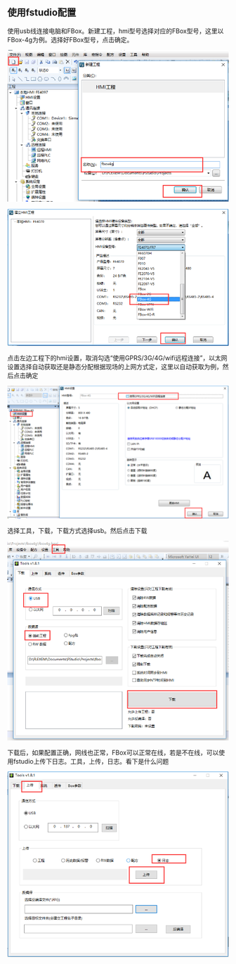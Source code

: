 ## 使用fstudio配置  

使用usb线连接电脑和FBox。新建工程，hmi型号选择对应的FBox型号，这里以FBox-4g为例。选择好FBox型号，点击确定。  

![盒子在线](Images/Connectcomputer.png)  

![盒子在线](Images/Connectcomputers.png)  

点击左边工程下的hmi设置，取消勾选“使用GPRS/3G/4G/wifi远程连接”，以太网设置选择自动获取还是静态分配根据现场的上网方式定，这里以自动获取为例，然后点击确定  

![盒子在线](Images/Ethernetautomaticacquisition.png)  

选择工具，下载，下载方式选择usb。然后点击下载  

![盒子在线](Images/Downloadtool.png)  

下载后，如果配置正确，网线也正常，FBox可以正常在线，若是不在线，可以使用fstudio上传下日志。工具，上传，日志。看下是什么问题  

![盒子在线](Images/Detailedlog.png)  